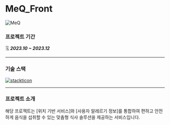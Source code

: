 # MeQ_Front

![MeQ](https://github.com/gkfla668/MeQ_front/assets/81246338/c268bc74-b830-4192-b50c-5da91d2ff148)

### 프로젝트 기간

🗓️ ***2023.10 ~ 2023.12***

---

### 기술 스택

[![stackticon](https://firebasestorage.googleapis.com/v0/b/stackticon-81399.appspot.com/o/images%2F1707477581858?alt=media&token=17336e1e-eb68-4cc8-8b4b-c0cf3e1c2b23)](https://github.com/msdio/stackticon)

---

### 프로젝트 소개

해당 프로젝트는 [위치 기반 서비스]와 [사용자 알레르기 정보]를 통합하여 편하고 안전하게 음식을 섭취할 수 있는 맞춤형 식사 솔루션을 제공하는 서비스입니다.
